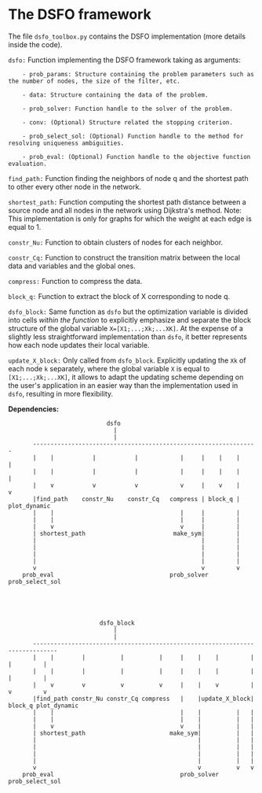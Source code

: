 # The DSFO framework

The file `dsfo_toolbox.py` contains the DSFO implementation (more details inside the code).

`dsfo:` Function implementing the DSFO framework taking as arguments:

        - prob_params: Structure containing the problem parameters such as the number of nodes, the size of the filter, etc.
        
        - data: Structure containing the data of the problem.

        - prob_solver: Function handle to the solver of the problem.

        - conv: (Optional) Structure related the stopping criterion.

        - prob_select_sol: (Optional) Function handle to the method for resolving uniqueness ambiguities.

        - prob_eval: (Optional) Function handle to the objective function evaluation. 

`find_path:` Function finding the neighbors of node q and the shortest path to other every other node in the network.

`shortest_path:` Function computing the shortest path distance between a source node and all nodes in the network using Dijkstra's method. Note: This implementation is only for graphs for which the weight at each edge is equal to 1.

`constr_Nu:` Function to obtain clusters of nodes for each neighbor.

`constr_Cq:` Function to construct the transition matrix between the local data and variables and the global ones.

`compress:` Function to compress the data.

`block_q:` Function to extract the block of X corresponding to node q.

`dsfo_block:` Same function as `dsfo` but the optimization variable is divided into cells *within the function* to explicitly emphasize and separate the block structure of the global variable `X=[X1;...;Xk;...XK]`. At the expense of a slightly less straightforward implementation than `dsfo`, it better represents how each node updates their local variable.

`update_X_block:` Only called from `dsfo_block`. Explicitly updating the `Xk` of each node `k` separately, where the global variable `X` is equal to `[X1;...;Xk;...XK]`, it allows to adapt the updating scheme depending on the user's application in an easier way than the implementation used in `dsfo`, resulting in more flexibility. 

**Dependencies:**



                                dsfo
                                  |
                                  |
           ----------------------------------------------------------------
           |    |           |           |            |     |    |    |    |
           |    |           |           |            |     |    |    |    |
           |    v           v           v            v     |    v    |    v
           |find_path    constr_Nu    constr_Cq   compress | block_q |  plot_dynamic
           |    |                                    |     |         |
           |    |                                    |     |         |
           |    v                                    v     |         |
           | shortest_path                         make_sym|         |
           |                                               |         |
           |                                               |         |
           |                                               |         |
           |                                               |         |
           v                                               v         v
        prob_eval                                 prob_solver   prob_select_sol





                              dsfo_block
                                  |
                                  |
           -----------------------------------------------------------------------------
           |    |        |          |          |     |    |    |         |    |         |
           |    |        |          |          |     |    |    |         |    |         |
           |    v        v          v          v     |    |    v         |    v         v
           |find_path constr_Nu constr_Cq compress   |    |update_X_block| block_q plot_dynamic
           |    |                                    |    |          |   |         
           |    |                                    |    |          |   |         
           |    v                                    v    |          |   |         
           | shortest_path                        make_sym|          |   |
           |                                              |          |   |
           |                                              |          |   |
           |                                              |          |   |
           |                                              |          |   |
           v                                              v          v   v
        prob_eval                                    prob_solver   prob_select_sol

